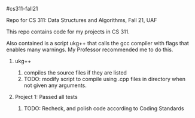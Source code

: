 #cs311-fall21

Repo for CS 311: Data Structures and Algorithms, Fall 21, UAF

This repo contains code for my projects in CS 311.

Also contained is a script ukg++ that calls the gcc compiler with flags that enables many warnings. My Professor recommended me to do this.

1. ukg++
   1. compiles the source files if they are listed
   1. TODO: modify script to compile using .cpp files in directory when not given any arguments.

1. Project 1: Passed all tests
   1. TODO: Recheck, and polish code according to Coding Standards

